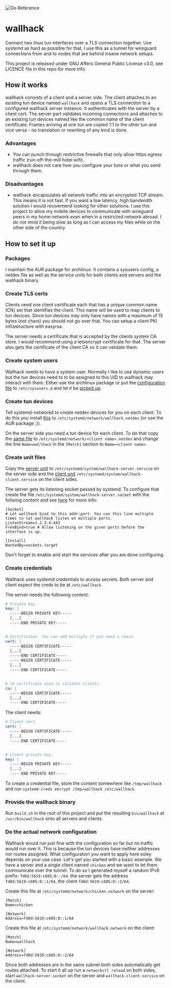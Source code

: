 ![Go Reference](https://pkg.go.dev/badge/eqrx.net/wallhack.svg)

# wallhack

Connect two linux tun interfaces over a TLS connection together. Use systemd as hard as possible for that. I use this
as a tunnel for wireguard connections from and to nodes that are behind insane network setups.

This project is released under GNU Affero General Public License v3.0, see LICENCE file in this repo for more info.

## How it works

wallhack consists of a client and a server side. The client attaches to an existing tun device named `wallhack` and 
opens a TLS connection to a configured wallhack server instance. It authenticates with the server by a client cert. 
The server part validates incoming connections and attaches to an existing tun devices named like the common name of 
the client certificate. Frames arriving at one tun are copied 1:1 to the other tun and vice versa - no translation 
or rewriting of any kind is done.

### Advantages

- You can punch through restrictive firewalls that only allow https egress traffic (run-off-the-mill hotel wifi).
- wallhack does not care how you configure your tuns or what you send through them.

### Disadvantages

- wallhack encapsulates all network traffic into an encrypted TCP stream. This means it is not fast. If you want a 
  low latency, high bandwidth solution I would recommend looking for other solutions. I use this project to allow my 
  mobile devices to communicate with wireguard peers in my home network even when in a restricted network abroad. I 
  do not mind it being slow as long as I can access my files while on the other side of the country.

## How to set it up

### Packages

I maintain the AUR package for archlinux. It contains a sysusers config, a netdev file as well as the service 
units for both clients and servers and the wallhack binary.

### Create TLS certs

Clients need one client certificate each that has a unique common name (CN) set that identifies the client.
This name will be used to map clients to tun devices. Since tun devices may only have names with a maximum of 
15 bytes (not chars) you should not go over that. You can setup a client PKI infrastructure with easyrsa.

The server needs a certificate that is accepted by the clients system CA store. I would recommend using a letsencrypt
certificate for that. The server also gets the certificate of the client CA so it can validate them.

### Create system users

Wallhack needs to have a system user. Normally I like to use dynamic users but the tun devices need to to be assigned
to this UID to wallhack may interact with them. Either use the archlinux package or put the 
[configuration file](init/sysuser.conf) to `/etc/sysusers.d` and let it be 
[picked up](https://www.freedesktop.org/software/systemd/man/systemd-sysusers.html).

### Create tun devices

Tell systemd-networkd to create netdev devices for you on each client. To do this you install [this](init/wallhack.netdev) 
to `/etc/systemd/network/wallhack.netdev` (or use the AUR package ;)).

On the server side you need a tun device for each client. To do that copy the [same file](init/wallhack.netdev) 
to `/etc/systemd/network/<client name>.netdev` and change the line `Name=wallhack` in the `[Match]` section to
`Name=<client name>`.

### Create unit files

Copy the [server unit](init/server.service) to `/etc/systemd/system/wallhack-server.service` on the server side 
and the [client unit](init/client.service) `/etc/systemd/system/wallhack-client.service` on the client sides.

The server gets its listening socket passed by systemd. To configure that create the file 
`/etc/systemd/system/wallhack-server.socket` with the follwing content and see 
[here](https://www.freedesktop.org/software/systemd/man/systemd.socket.html) for more info:

```
[Socket]
# Let wallhack bind to this addr:port. You can this line multiple times to let wallhack listen on multiple ports.
ListenStream=1.2.3.4:443 
FreeBind=true # Allow listening on the given ports before the interface is up.

[Install]
WantedBy=sockets.target
```

Don't forget to enable and start the services after you are done configuring.

### Create credentials

Wallhack uses systemd credentials to access secrets. Both server and client expect the creds to be at `/etc/wallhack`.

The server needs the following content:

``` yaml
# Private key.
key: |
  -----BEGIN PRIVATE KEY-----
  [...]
  -----END PRIVATE KEY-----


# Certificates. You can add multiple if you need a chain.
cert: |
  -----BEGIN CERTIFICATE-----
  [...]
  -----END CERTIFICATE-----
  -----BEGIN CERTIFICATE-----
  [...]
  -----END CERTIFICATE-----


# CA certificate used to validate clients.
ca: |
  -----BEGIN CERTIFICATE-----
  [...]
  -----END CERTIFICATE-----
```

The client needs:

``` yaml
# Client cert.
cert: |
  -----BEGIN CERTIFICATE-----
  [...]
  -----END CERTIFICATE-----


# Client private key.
key: |
  -----BEGIN PRIVATE KEY-----
  [...]
  -----END PRIVATE KEY-----

```

To create a credential file, store the content somewhere like `/tmp/wallhack` and run 
`systemd-creds encrypt /tmp/wallhack /etc/wallhack`.

### Provide the wallhack binary

Run `build.sh` in the root of this project and put the resulting `bin/wallhack` at `/usr/bin/wallhack` onto 
all servers and clients.

### Do the actual network configuration

Wallhack would run just fine with the configuration so far but no traffic would run over it. This is because 
the tun devices have neither addresses nor routes assigned. What configuration you want to apply here soley depends
on your use case. Let's get you started with a basic example. We have a server and a single client named `chicken` 
and we want to let them communicate over the tunnel. To do so I generated myself a random IPv6 prefix: 
`fd0d:5619:c605:0::/64`. the server gets the address `fd0d:5619:c605:0::1/64`, the client `fd0d:5619:c605:0::2/64`.

Create this file at `/etc/systemd/network/chicken.network` on the server:

```
[Match]
Name=chicken

[Network]
Address=fd0d:5619:c605:0::1/64
```

Create this file at `/etc/systemd/network/wallhack.network` on the client:

```
[Match]
Name=wallhack

[Network]
Address=fd0d:5619:c605:0::2/64
```

Since both addresses are in the same subnet both sides automatically get routes attached. To start it all up 
run a `networkctl reload` on both sides, start `wallhack-server.socket` on the server and 
`wallhack-client.service` on the client.
